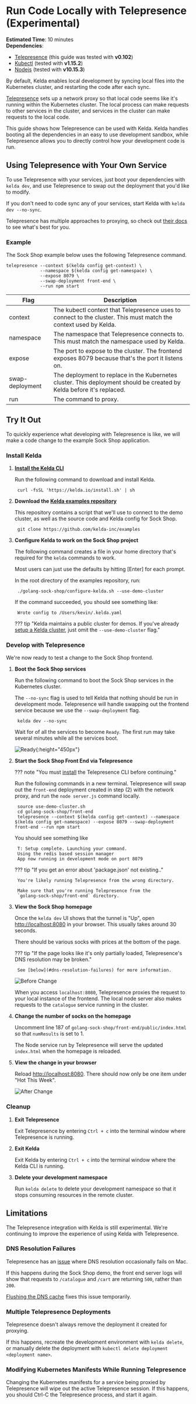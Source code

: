 # Run Code Locally with Telepresence (Experimental)

**Estimated Time**: 10 minutes<br/>
**Dependencies**:

* [Telepresence](https://www.telepresence.io/reference/install) (this guide was tested with **v0.102**)
* [Kubectl](https://kubernetes.io/docs/tasks/tools/install-kubectl/) (tested with **v1.15.2**)
* [Nodejs](https://nodejs.org/en/download/) (tested with **v10.15.3**)

By default, Kelda enables local development by syncing local files into the
Kubernetes cluster, and restarting the code after each sync.

[Telepresence](https://www.telepresence.io/) sets up a network proxy so that
local code seems like it's running within the Kubernetes cluster. The local
process can make requests to other services in the cluster, and services in the
cluster can make requests to the local code.

This guide shows how Telepresence can be used with Kelda. Kelda handles booting
all the dependencies in an easy to use development sandbox, while Telepresence
allows you to directly control how your development code is run.

## **Using Telepresence with Your Own Service**

To use Telepresence with your services, just boot your dependencies with `kelda
dev`, and use Telepresence to swap out the deployment that you'd like to
modify.

If you don't need to code sync any of your services, start Kelda with `kelda dev
--no-sync`.

Telepresence has multiple approaches to proxying, so check out [their
docs](https://www.telepresence.io/reference/methods) to see what's best for
you.

### Example

The Sock Shop example below uses the following Telepresence command.

    telepresence --context $(kelda config get-context) \
                 --namespace $(kelda config get-namespace) \
                 --expose 8079 \
                 --swap-deployment front-end \
                 --run npm start

| Flag            | Description |
| --------------- | ----------- |
| context         | The kubectl context that Telepresence uses to connect to the cluster. This must match the context used by Kelda. |
| namespace       | The namespace that Telepresence connects to. This must match the namespace used by Kelda. |
| expose          | The port to expose to the cluster. The frontend exposes 8079 because that's the port it listens on. |
| swap-deployment | The deployment to replace in the Kubernetes cluster. This deployment should be created by Kelda before it's replaced. |
| run             | The command to proxy. |


## **Try It Out**

To quickly experience what developing with Telepresence is like, we will make a
code change to the example Sock Shop application.

### **Install Kelda**

1. **[Install the Kelda CLI](../../installing-cli)**

    Run the following command to download and install Kelda.

        curl -fsSL 'https://kelda.io/install.sh' | sh

1. **Download the [Kelda examples repository](https://github.com/kelda-inc/examples)**

    This repository contains a script that we'll use to connect to the demo
    cluster, as well as the source code and Kelda config for Sock Shop.

        git clone https://github.com/kelda-inc/examples

1. **Configure Kelda to work on the Sock Shop project**

    The following command creates a file in your home directory that's required
    for the `kelda` commands to work.

    Most users can just use the defaults by hitting [Enter] for each prompt.

    In the root directory of the examples repository, run:

        ./golang-sock-shop/configure-kelda.sh --use-demo-cluster

    If the command succeeded, you should see something like:

        Wrote config to /Users/kevin/.kelda.yaml

    ??? tip "Kelda maintains a public cluster for demos. If you've already [setup a Kelda cluster](../../deployment), just omit the `--use-demo-cluster` flag."

### **Develop with Telepresence**

We're now ready to test a change to the Sock Shop frontend.

1. **Boot the Sock Shop services**

    Run the following command to boot the Sock Shop services in the Kubernetes
    cluster.

    The `--no-sync` flag is used to tell Kelda that nothing should be run in
    development mode. Telepresence will handle swapping out the frontend
    service because we use the `--swap-deployment` flag.

        kelda dev --no-sync

    Wait for of all the services to become `Ready`. The first run may take
    several minutes while all the services boot.

    ![Ready](./ready.png){:height="450px"}

1. **Start the Sock Shop Front End via Telepresence**

    ??? note "You must [install](https://www.telepresence.io/reference/install) the Telepresence CLI before continuing."

    Run the following commands in a new terminal. Telepresence will swap out the
    `front-end` deployment created in step (2) with the network proxy, and run
    the `node server.js` command locally.

        source use-demo-cluster.sh
        cd golang-sock-shop/front-end
        telepresence --context $(kelda config get-context) --namespace $(kelda config get-namespace) --expose 8079 --swap-deployment front-end --run npm start

    You should see something like

        T: Setup complete. Launching your command.
        Using the redis based session manager
        App now running in development mode on port 8079

    ??? tip "If you get an error about 'package.json' not existing.."

        You're likely running Telepresence from the wrong directory.

        Make sure that you're running Telepresence from the
        `golang-sock-shop/front-end` directory.

1. **View the Sock Shop homepage**

    Once the `kelda dev` UI shows that the tunnel is "Up", open
    [http://localhost:8080](http://localhost:8080) in your browser. This
    usually takes around 30 seconds.

    There should be various socks with prices at the bottom of the page.

    ??? tip "If the page looks like it's only partially loaded, Telepresence's DNS resolution may be broken."

        See [below](#dns-resolution-failures) for more information.

    ![Before Change](./before-change.png)

    When you access `localhost:8080`, Telepresence proxies the request to
    your local instance of the frontend. The local node server also makes
    requests to the `catalogue` service running in the cluster.

1. **Change the number of socks on the homepage**

    Uncomment line 187 of `golang-sock-shop/front-end/public/index.html` so
    that `numResults` is set to 1.

    The Node service run by Telepresence will serve the updated `index.html`
    when the homepage is reloaded.

1. **View the change in your browser**

    Reload [http://localhost:8080](http://localhost:8080). There should now
    only be one item under "Hot This Week".

    ![After Change](./after-change.png)

### **Cleanup**

1. **Exit Telepresence**

    Exit Telepresence by entering `Ctrl + c` into the terminal window where
    Telepresence is running.

1. **Exit Kelda**

    Exit Kelda by entering `Ctrl + c` into the terminal window where the Kelda
    CLI is running.

1. **Delete your development namespace**

    Run `kelda delete` to delete your development namespace so that it stops
    consuming resources in the remote cluster.

## **Limitations**

The Telepresence integration with Kelda is still experimental. We're continuing to
improve the experience of using Kelda with Telepresence.

### **DNS Resolution Failures**

Telepresence has an
[issue](https://github.com/telepresenceio/telepresence/issues/560) where DNS
resolution occasionally fails on Mac.

If this happens during the Sock Shop demo, the front end server logs will show
that requests to `/catalogue` and `/cart` are returning `500`, rather than
`200`.

[Flushing the DNS
cache](https://github.com/telepresenceio/telepresence/issues/560#issuecomment-484476698)
fixes this issue temporarily.

### **Multiple Telepresence Deployments**

Telepresence doesn't always remove the deployment it created for proxying.

If this happens, recreate the development environment with `kelda delete`, or
manually delete the deployment with `kubectl delete deployment <deployment
name>`.

### **Modifying Kubernetes Manifests While Running Telepresence**

Changing the Kubernetes manifests for a service being proxied by Telepresence
will wipe out the active Telepresence session. If this happens, you should
Ctrl-C the Telepresence process, and start it again.
